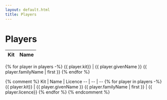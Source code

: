 ```yaml
---
layout: default.html
title: Players
---
```


# Players

Kit | Name
-- | --
{% for player in players -%}
	{{ player.kit}} | {{ player.givenName }} {{ player.familyName | first }}
{% endfor %}

{% comment %}
Kit | Name | Licence
-- | -- | --
{% for player in players -%}
	{{ player.kit}} | {{ player.givenName }} {{ player.familyName | first }} | {{ player.licence}}
{% endfor %}
{% endcomment %}
